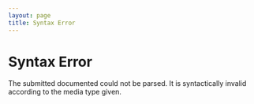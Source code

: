 ```yaml
---
layout: page
title: Syntax Error
---
```


# Syntax Error

The submitted documented could not be parsed. It is syntactically invalid according to the media type given.
